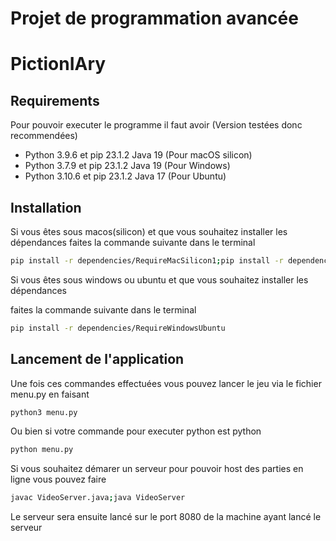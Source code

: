 # Projet de programmation avancée

# PictionIAry

## Requirements

Pour pouvoir executer le programme il faut avoir
(Version testées donc recommendées)

- Python 3.9.6 et pip 23.1.2 Java 19 (Pour macOS silicon)
- Python 3.7.9 et pip 23.1.2 Java 19 (Pour Windows)
- Python 3.10.6 et pip 23.1.2 Java 17 (Pour Ubuntu)

## Installation

Si vous êtes sous macos(silicon) et que vous souhaitez installer les dépendances
faites la commande suivante dans le terminal

```bash
pip install -r dependencies/RequireMacSilicon1;pip install -r dependencies/RequireMacSilicon2
```

Si vous êtes sous windows ou ubuntu et que vous souhaitez installer les dépendances

faites la commande suivante dans le terminal

```bash
pip install -r dependencies/RequireWindowsUbuntu
```

## Lancement de l'application

Une fois ces commandes effectuées vous pouvez lancer le jeu via le fichier menu.py en faisant

```bash
python3 menu.py
```

Ou bien si votre commande pour executer python est python

```bash
python menu.py
```

Si vous souhaitez démarer un serveur pour pouvoir
host des parties en ligne vous pouvez faire

```bash
javac VideoServer.java;java VideoServer
```

Le serveur sera ensuite lancé sur le port 8080 de la machine ayant lancé le serveur

